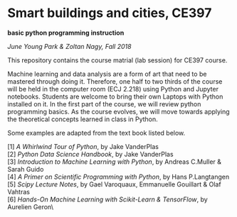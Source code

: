 # Smart buildings and cities, CE397
**basic python programming instruction**

*June Young Park & Zoltan Nagy, Fall 2018*

This repository contains the course matrial (lab session) for CE397 course. 

Machine learning and data analysis are a form of art that need to be mastered through doing it. Therefore, one half to two thirds of the course will be held in the computer room (ECJ 2.218) using Python and Jupyter notebooks. Students are welcome to bring their own Laptops with Python installed on it. In the first part of the course, we will review python programming basics. As the course evolves, we will move towards applying the theoretical concepts learned in class in Python.

Some examples are adapted from the text book listed below.
 
[1] *A Whirlwind Tour of Python*, by Jake VanderPlas\
[2] *Python Data Science Handbook*, by Jake VanderPlas\
[3] *Introduction to Machine Learning with Python*, by Andreas C.Muller & Sarah Guido\
[4] *A Primer on Scientific Programming with Python*, by Hans P.Langtangen\
[5] *Scipy Lecture Notes*, by Gael Varoquaux, Emmanuelle Gouillart & Olaf Vahtras\
[6] *Hands-On Machine Learning with Scikit-Learn & TensorFlow*, by Aurelien Geron\
